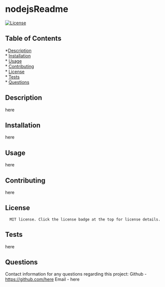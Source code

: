# nodejsReadme

  [![License](https://img.shields.io/badge/License-MIT-blueviolet.svg?style=plastic)](https://opensource.org/licenses/MIT)

## Table of Contents
  *[Description](#description)  
    * [Installation](#installation)  
    * [Usage](#usage)  
    * [Contributing](#contributing)  
    * [License](#license)  
    * [Tests](#tests)  
    * [Questions](#questions)

## Description
  here
  
## Installation
  here
  
## Usage
  here
  
## Contributing
  here
  
## License
      MIT license. Click the license badge at the top for license details.
  
## Tests
  here
  
## Questions
  Contact information for any questions regarding this project:  Github - https://github.com/here  Email - here